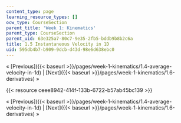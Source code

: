 ```yaml
---
content_type: page
learning_resource_types: []
ocw_type: CourseSection
parent_title: 'Week 1: Kinematics'
parent_type: CourseSection
parent_uid: 63e325a7-80c7-9e35-2fb5-bddb9b8b2c6a
title: 1.5 Instantaneous Velocity in 1D
uid: 595db4b7-b909-9dcb-d43d-98e6d638ebc0
---
```


« [Previous]({{< baseurl >}}/pages/week-1-kinematics/1.4-average-velocity-in-1d) | [Next]({{< baseurl >}}/pages/week-1-kinematics/1.6-derivatives) »

{{< resource ceee8942-414f-133b-6722-b57ab45bc139 >}}

« [Previous]({{< baseurl >}}/pages/week-1-kinematics/1.4-average-velocity-in-1d) | [Next]({{< baseurl >}}/pages/week-1-kinematics/1.6-derivatives) »